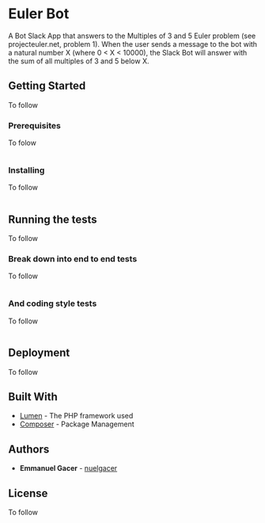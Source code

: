 # Euler Bot

A Bot Slack App that answers to the Multiples of 3 and 5 Euler problem (see projecteuler.net, problem 1). When the user sends a message to the bot with a natural number X (where 0 < X < 10000), the Slack Bot will answer with the sum of all multiples of 3 and 5 below X.

## Getting Started

To follow

### Prerequisites

To folow

```

```

### Installing

To follow

```

```

## Running the tests

To follow

### Break down into end to end tests

To follow

```

```

### And coding style tests

To follow

```

```

## Deployment

To follow

## Built With

* [Lumen](https://lumen.laravel.com/) - The PHP framework used
* [Composer](https://getcomposer.org/) - Package Management

## Authors

* **Emmanuel Gacer** - [nuelgacer](https://github.com/nuelgacer)

## License

To follow

